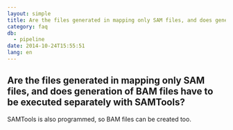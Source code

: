 ```yaml
---
layout: simple
title: Are the files generated in mapping only SAM files, and does generation of BAM files have to be executed separately with SAMTools?
category: faq
db:
  - pipeline
date: 2014-10-24T15:55:51
lang: en
---
```


## Are the files generated in mapping only SAM files, and does generation of BAM files have to be executed separately with SAMTools?

SAMTools is also programmed, so BAM files can be created too. 